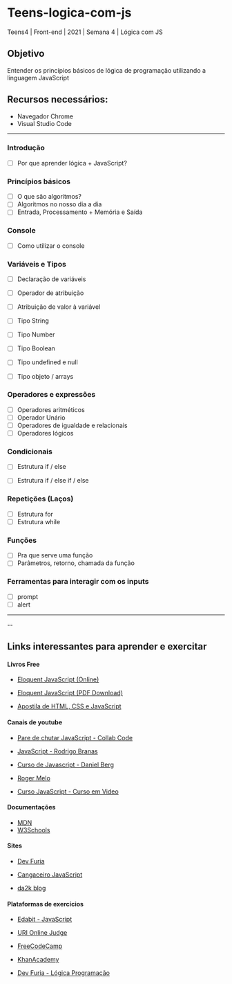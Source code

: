 # Teens-logica-com-js

Teens4 | Front-end | 2021 | Semana 4 | Lógica com JS

## Objetivo
Entender os princípios básicos de lógica de programação utilizando a linguagem JavaScript

## Recursos necessários:
- Navegador Chrome
- Visual Studio Code
---


### Introdução  
- [ ] Por que aprender lógica + JavaScript?
  
### Princípios básicos
- [ ] O que são algoritmos?
- [ ] Algoritmos no nosso dia a dia
- [ ] Entrada, Processamento + Memória e Saída
  
### Console
- [ ] Como utilizar o console

### Variáveis e Tipos
- [ ] Declaração de variáveis
- [ ] Operador de atribuição
- [ ] Atribuição de valor à variável
- [ ] Tipo String
- [ ] Tipo Number
- [ ] Tipo Boolean
- [ ] Tipo undefined e null
- [ ] Tipo objeto / arrays 


### Operadores e expressões
- [ ] Operadores aritméticos 
- [ ] Operador Unário
- [ ] Operadores de igualdade e relacionais
- [ ] Operadores lógicos 

### Condicionais 
- [ ] Estrutura if / else
- [ ] Estrutura if / else if / else


### Repetições (Laços)
- [ ] Estrutura for
- [ ] Estrutura while

### Funções
- [ ] Pra que serve uma função
- [ ] Parâmetros, retorno, chamada da função 

### Ferramentas para interagir com os inputs
- [ ] prompt
- [ ] alert
---

--
## Links interessantes para aprender e exercitar

#### Livros Free

- [Eloquent JavaScript (Online) ](https://braziljs.github.io/eloquente-javascript/)

- [Eloquent JavaScript (PDF Download)](https://github.com/braziljs/eloquente-javascript/blob/master/pdf/livro.pdf)

- [Apostila de HTML, CSS e JavaScript](https://www.caelum.com.br/apostila/apostila-html-css-javascript.pdf)


#### Canais de youtube

- [Pare de chutar JavaScript - Collab Code](https://www.youtube.com/watch?v=RrwkYVHxotk&-list=PLirko8T4cEmyQagmRU6f9HCMTpL6Qk2I8)

- [JavaScript -  Rodrigo Branas](https://www.youtube.com/watch?v=093dIOCNeIc&list=PLQCmSnNFVYnT1-oeDOSBnt164802rkegc)

- [Curso de Javascript - Daniel Berg](https://www.youtube.com/watch?v=pL9nX6Ac2Lc&list=PLbV6TI03ZWYVP6EByYoUxZJeZaqitHi9r)

- [Roger Melo](https://www.youtube.com/channel/UCmjDevp9Y8r-qi-xueD3Izg)

- [Curso JavaScript - Curso em Video](https://www.cursoemvideo.com/course/javascript/)

#### Documentações

- [MDN](https://developer.mozilla.org/pt-BR/docs/Web/JavaScript)
- [W3Schools](https://www.w3schools.com/js/default.asp)

#### Sites 

- [Dev Furia ](http://devfuria.com.br/javascript/)

- [Cangaceiro JavaScript](http://cangaceirojavascript.com.br/)

- [da2k blog](https://blog.da2k.com.br/categories/javascript/)

#### Plataformas de exercícios

- [Edabit - JavaScript](https://edabit.com/challenges/javascript)

- [URI Online Judge](https://www.urionlinejudge.com.br/judge/pt/login?redirect=%2Fpt)

- [FreeCodeCamp](https://www.freecodecamp.org/ )

- [KhanAcademy](https://www.khanacademy.org/computing/computer-programming)

- [Dev Furia - Lógica Programação](http://devfuria.com.br/logica-de-programacao/)


    
